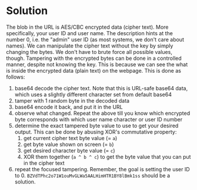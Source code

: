 # Solution
The blob in the URL is AES/CBC encrypted data (cipher text). More specifically, your user ID and user name. The description hints at the number 0, i.e. the "admin" user ID (as most systems, we don't care about names). We can manipulate the cipher text without the key by simply changing the bytes.
We don't have to brute force all possible values, though. Tampering with the encrypted bytes can be done in a controlled manner, despite not knowing the key. This is because we can see the what is inside the encrypted data (plain text) on the webpage. This is done as follows:
1. base64 decode the cipher text. Note that this is URL-safe base64 data, which uses a slightly different character set from default base64
2. tamper with 1 random byte in the decoded data
3. base64 encode it back, and put it in the URL
4. observe what changed. Repeat the above till you know which encrypted byte corresponds with which user name character or user ID number
5. determine the exact tampered byte value to use to get your desired output. This can be done by abusing XOR's commutative property:
    1.  get current cipher text byte value (= `a`)
    2.  get byte value shown on screen (= `b`)
    3.  get desired character byte value (= `c`)
    4.  XOR them together (`a ^ b ^ c`) to get the byte value that you can put in the cipher text
6. repeat the focused tampering. Remember, the goal is setting the user ID to 0. `BZVdTPhc2o71W1ouMvGLWa5AALHimHTR1BY8lBmk1ss` should be a solution.